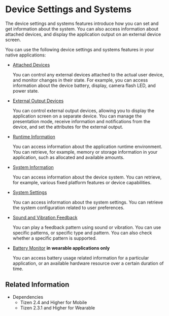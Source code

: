 # Device Settings and Systems


The device settings and systems features introduce how you can set and get information about the system. You can also access information about attached devices, and display the application output on an external device screen.

You can use the following device settings and systems features in your native applications:

- [Attached Devices](attached-devices.md)

  You can control any external devices attached to the actual user device, and monitor changes in their state. For example, you can access information about the device battery, display, camera flash LED, and power state.

- [External Output Devices](ext-output.md)

  You can control external output devices, allowing you to display the application screen on a separate device. You can manage the presentation mode, receive information and notifications from the device, and set the attributes for the external output.

- [Runtime Information](runtime.md)

  You can access information about the application runtime environment. You can retrieve, for example, memory or storage information in your application, such as allocated and available amounts.

- [System Information](system.md)

  You can access information about the device system. You can retrieve, for example, various fixed platform features or device capabilities.

- [System Settings](settings.md)

  You can access information about the system settings. You can retrieve the system configuration related to user preferences.

- [Sound and Vibration Feedback](feedback.md)

  You can play a feedback pattern using sound or vibration. You can use specific patterns, or specific type and pattern. You can also check whether a specific pattern is supported.

- [Battery Monitor](battery-monitor.md) **in wearable applications only**

   You can access battery usage related information for a particular application, or an available hardware resource over a certain duration of time.

## Related Information
- Dependencies
  - Tizen 2.4 and Higher for Mobile
  - Tizen 2.3.1 and Higher for Wearable

